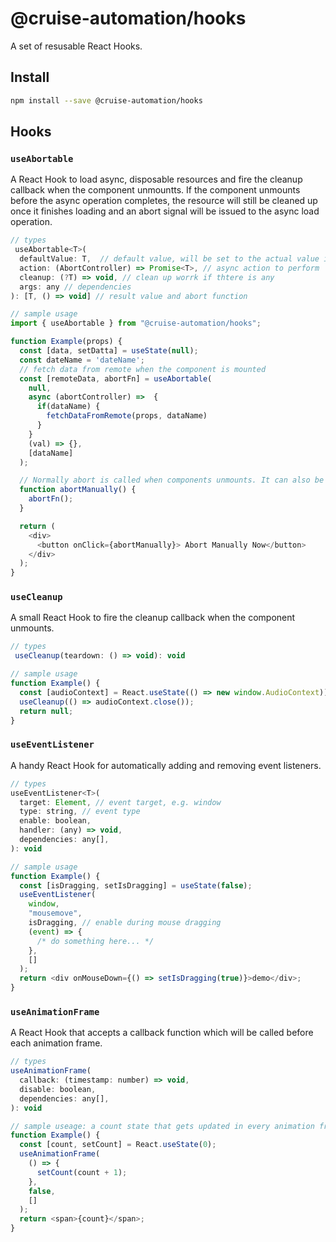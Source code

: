 # @cruise-automation/hooks

A set of resusable React Hooks.

## Install

```bash
npm install --save @cruise-automation/hooks
```

## Hooks

### `useAbortable`

A React Hook to load async, disposable resources and fire the cleanup callback when the component unmountts. If the component unmounts before the async operation completes, the resource will still be cleaned up once it finishes loading and an abort signal will be issued to the async load operation.

```js
// types
 useAbortable<T>(
  defaultValue: T,  // default value, will be set to the actual value if action is performed successfully
  action: (AbortController) => Promise<T>, // async action to perform
  cleanup: (?T) => void, // clean up worrk if thtere is any
  args: any // dependencies
): [T, () => void] // result value and abort function
```

```js
// sample usage
import { useAbortable } from "@cruise-automation/hooks";

function Example(props) {
  const [data, setDatta] = useState(null);
  const dateName = 'dateName';
  // fetch data from remote when the component is mounted
  const [remoteData, abortFn] = useAbortable(
    null,
    async (abortController) =>  {
      if(dataName) {
        fetchDataFromRemote(props, dataName)
      }
    }
    (val) => {},
    [dataName]
  );

  // Normally abort is called when components unmounts. It can also be called manually elsewhere.
  function abortManually() {
    abortFn();
  }

  return (
    <div>
      <button onClick={abortManually}> Abort Manually Now</button>
    </div>
  );
}
```

### `useCleanup`

A small React Hook to fire the cleanup callback when the component unmounts.

```js
// types
 useCleanup(teardown: () => void): void
```

```js
// sample usage
function Example() {
  const [audioContext] = React.useState(() => new window.AudioContext));
  useCleanup(() => audioContext.close());
  return null;
}
```

### `useEventListener`

A handy React Hook for automatically adding and removing event listeners.

```js
// types
useEventListener<T>(
  target: Element, // event target, e.g. window
  type: string, // event type
  enable: boolean,
  handler: (any) => void,
  dependencies: any[],
): void
```

```js
// sample usage
function Example() {
  const [isDragging, setIsDragging] = useState(false);
  useEventListener(
    window,
    "mousemove",
    isDragging, // enable during mouse dragging
    (event) => {
      /* do something here... */
    },
    []
  );
  return <div onMouseDown={() => setIsDragging(true)}>demo</div>;
}
```

### `useAnimationFrame`

A React Hook that accepts a callback function which will be called before each animation frame.

```js
// types
useAnimationFrame(
  callback: (timestamp: number) => void,
  disable: boolean,
  dependencies: any[],
): void
```

```js
// sample useage: a count state that gets updated in every animation frame
function Example() {
  const [count, setCount] = React.useState(0);
  useAnimationFrame(
    () => {
      setCount(count + 1);
    },
    false,
    []
  );
  return <span>{count}</span>;
}
```
